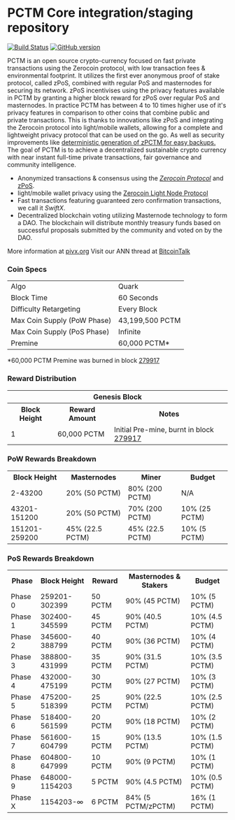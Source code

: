 PCTM Core integration/staging repository
=====================================

[![Build Status](https://travis-ci.org/PCTM-Project/PCTM.svg?branch=master)](https://travis-ci.org/PCTM-Project/PCTM) [![GitHub version](https://badge.fury.io/gh/PCTM-Project%2FPCTM.svg)](https://badge.fury.io/gh/PCTM-Project%2FPCTM)

PCTM is an open source crypto-currency focused on fast private transactions using the Zerocoin protocol, with low transaction fees & environmental footprint.  It utilizes the first ever anonymous proof of stake protocol, called zPoS, combined with regular PoS and masternodes for securing its network. zPoS incentivises using the privacy features available in PCTM by granting a higher block reward for zPoS over regular PoS and masternodes. In practice PCTM has between 4 to 10 times higher use of it's privacy features in comparison to other coins that combine public and private transactions. This is thanks to innovations like zPoS and integrating the Zerocoin protocol into light/mobile wallets, allowing for a complete and lightweight privacy protocol that can be used on the go. As well as security improvements like [deterministic generation of zPCTM for easy backups.](https://www.reddit.com/r/pivx/comments/8gbjf7/how_to_use_deterministic_zerocoin_generation/)
The goal of PCTM is to achieve a decentralized sustainable crypto currency with near instant full-time private transactions, fair governance and community intelligence.
- Anonymized transactions & consensus using the [_Zerocoin Protocol_](http://www.pivx.org/zpiv) and [zPoS](https://pivx.org/zpos/).
- light/mobile wallet privacy using the [Zerocoin Light Node Protocol](https://pivx.org/wp-content/uploads/2018/11/Zerocoin_Light_Node_Protocol.pdf)
- Fast transactions featuring guaranteed zero confirmation transactions, we call it _SwiftX_.
- Decentralized blockchain voting utilizing Masternode technology to form a DAO. The blockchain will distribute monthly treasury funds based on successful proposals submitted by the community and voted on by the DAO.

More information at [pivx.org](http://www.pivx.org) Visit our ANN thread at [BitcoinTalk](http://www.bitcointalk.org/index.php?topic=1262920)

### Coin Specs
<table>
<tr><td>Algo</td><td>Quark</td></tr>
<tr><td>Block Time</td><td>60 Seconds</td></tr>
<tr><td>Difficulty Retargeting</td><td>Every Block</td></tr>
<tr><td>Max Coin Supply (PoW Phase)</td><td>43,199,500 PCTM</td></tr>
<tr><td>Max Coin Supply (PoS Phase)</td><td>Infinite</td></tr>
<tr><td>Premine</td><td>60,000 PCTM*</td></tr>
</table>

*60,000 PCTM Premine was burned in block [279917](http://www.presstab.pw/phpexplorer/PCTM/block.php?blockhash=206d9cfe859798a0b0898ab00d7300be94de0f5469bb446cecb41c3e173a57e0)

### Reward Distribution

<table>
<th colspan=4>Genesis Block</th>
<tr><th>Block Height</th><th>Reward Amount</th><th>Notes</th></tr>
<tr><td>1</td><td>60,000 PCTM</td><td>Initial Pre-mine, burnt in block <a href="http://www.presstab.pw/phpexplorer/PCTM/block.php?blockhash=206d9cfe859798a0b0898ab00d7300be94de0f5469bb446cecb41c3e173a57e0">279917</a></td></tr>
</table>

### PoW Rewards Breakdown

<table>
<th>Block Height</th><th>Masternodes</th><th>Miner</th><th>Budget</th>
<tr><td>2-43200</td><td>20% (50 PCTM)</td><td>80% (200 PCTM)</td><td>N/A</td></tr>
<tr><td>43201-151200</td><td>20% (50 PCTM)</td><td>70% (200 PCTM)</td><td>10% (25 PCTM)</td></tr>
<tr><td>151201-259200</td><td>45% (22.5 PCTM)</td><td>45% (22.5 PCTM)</td><td>10% (5 PCTM)</td></tr>
</table>

### PoS Rewards Breakdown

<table>
<th>Phase</th><th>Block Height</th><th>Reward</th><th>Masternodes & Stakers</th><th>Budget</th>
<tr><td>Phase 0</td><td>259201-302399</td><td>50 PCTM</td><td>90% (45 PCTM)</td><td>10% (5 PCTM)</td></tr>
<tr><td>Phase 1</td><td>302400-345599</td><td>45 PCTM</td><td>90% (40.5 PCTM)</td><td>10% (4.5 PCTM)</td></tr>
<tr><td>Phase 2</td><td>345600-388799</td><td>40 PCTM</td><td>90% (36 PCTM)</td><td>10% (4 PCTM)</td></tr>
<tr><td>Phase 3</td><td>388800-431999</td><td>35 PCTM</td><td>90% (31.5 PCTM)</td><td>10% (3.5 PCTM)</td></tr>
<tr><td>Phase 4</td><td>432000-475199</td><td>30 PCTM</td><td>90% (27 PCTM)</td><td>10% (3 PCTM)</td></tr>
<tr><td>Phase 5</td><td>475200-518399</td><td>25 PCTM</td><td>90% (22.5 PCTM)</td><td>10% (2.5 PCTM)</td></tr>
<tr><td>Phase 6</td><td>518400-561599</td><td>20 PCTM</td><td>90% (18 PCTM)</td><td>10% (2 PCTM)</td></tr>
<tr><td>Phase 7</td><td>561600-604799</td><td>15 PCTM</td><td>90% (13.5 PCTM)</td><td>10% (1.5 PCTM)</td></tr>
<tr><td>Phase 8</td><td>604800-647999</td><td>10 PCTM</td><td>90% (9 PCTM)</td><td>10% (1 PCTM)</td></tr>
<tr><td>Phase 9</td><td>648000-1154203</td><td>5 PCTM</td><td>90% (4.5 PCTM)</td><td>10% (0.5 PCTM)</td></tr>
<tr><td>Phase X</td><td>1154203-∞</td><td>6 PCTM</td><td>84% (5 PCTM/zPCTM)</td><td>16% (1 PCTM)</td></tr>
</table>
